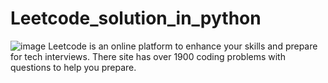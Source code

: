 # Leetcode_solution_in_python
![image](https://github.com/mrsonukk8695/Leetcode_solution_in_python/assets/105097393/b23abbcc-b597-4daf-856f-0f13362e6412)
Leetcode is an online platform to enhance your skills and prepare for tech interviews. There site has over 1900 coding problems with questions to help you prepare.
